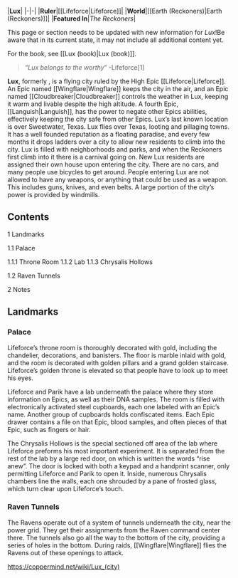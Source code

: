 |**Lux**|
|-|-|
|**Ruler**|[[Lifeforce\|Lifeforce]]|
|**World**|[[Earth (Reckoners)\|Earth (Reckoners)]]|
|**Featured In**|*The Reckoners*|

This page or section needs to be updated with new information for *Lux*!Be aware that in its current state, it may not include all additional content yet.

For the book, see [[Lux (book)\|Lux (book)]].
>“*Lux belongs to the worthy*”
\-Lifeforce[1]


**Lux**, formerly , is a flying city ruled by the High Epic [[Lifeforce\|Lifeforce]]. An Epic named [[Wingflare\|Wingflare]] keeps the city in the air, and an Epic named [[Cloudbreaker\|Cloudbreaker]] controls the weather in Lux, keeping it warm and livable despite the high altitude. A fourth Epic, [[Languish\|Languish]], has the power to negate other Epics abilities, effectively keeping the city safe from other Epics. Lux’s last known location is over Sweetwater, Texas.
Lux flies over Texas, looting and pillaging towns. It has a well founded reputation as a floating paradise, and every few months it drops ladders over a city to allow new residents to climb into the city. Lux is filled with neighborhoods and parks, and when the Reckoners first climb into it there is a carnival going on. New Lux residents are assigned their own house upon entering the city. There are no cars, and many people use bicycles to get around. People entering Lux are not allowed to have any weapons, or anything that could be used as a weapon. This includes guns, knives, and even belts.
A large portion of the city’s power is provided by windmills.

## Contents

1 Landmarks

1.1 Palace

1.1.1 Throne Room
1.1.2 Lab
1.1.3 Chrysalis Hollows


1.2 Raven Tunnels


2 Notes


## Landmarks
### Palace

Lifeforce’s throne room is thoroughly decorated with gold, including the chandelier, decorations, and banisters. The floor is marble inlaid with gold, and the room is decorated with golden pillars and a grand golden staircase. Lifeforce’s golden throne is elevated so that people have to look up to meet his eyes.


Lifeforce and Parik have a lab underneath the palace where they store information on Epics, as well as their DNA samples. The room is filled with electronically activated steel cupboards, each one labeled with an Epic’s name. Another group of cupboards holds confiscated items. Each Epic drawer contains a file on that Epic, blood samples, and often pieces of that Epic, such as fingers or hair.


The Chrysalis Hollows is the special sectioned off area of the lab where Lifeforce preforms his most important experiment. It is separated from the rest of the lab by a large red door, on which is written the words “rise anew”. The door is locked with both a keypad and a handprint scanner, only permitting Lifeforce and Parik to open it. Inside, numerous Chrysalis chambers line the walls, each one shrouded by a pane of frosted glass, which turn clear upon Lifeforce’s touch.

### Raven Tunnels
The Ravens operate out of a system of tunnels underneath the city, near the power grid. They get their assignments from the Raven command center there. The tunnels also go all the way to the bottom of the city, providing a series of holes in the bottom. During raids, [[Wingflare\|Wingflare]] flies the Ravens out of these openings to attack.



https://coppermind.net/wiki/Lux_(city)